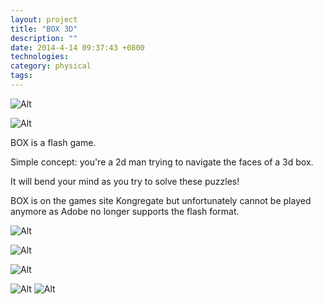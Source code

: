 ```yaml
---
layout: project
title: "BOX 3D"
description: ""
date: 2014-4-14 09:37:43 +0800
technologies:
category: physical
tags:
---
```


![Alt]({{site.baseurl}}/img/box/box1.png/)

![Alt]({{site.baseurl}}/img/box/box2.png/)

BOX is a flash game.

Simple concept: you're a 2d man trying to navigate the faces of a 3d box.

It will bend your mind as you try to solve these puzzles!

BOX is on the games site Kongregate but unfortunately cannot be played anymore as Adobe no longer supports the flash format.

![Alt]({{site.baseurl}}/img/box/box3.png/)

![Alt]({{site.baseurl}}/img/box/box4.png/)

![Alt]({{site.baseurl}}/img/box/box5.png/)

![Alt]({{site.baseurl}}/img/box/clouds.png/)
![Alt]({{site.baseurl}}/img/box/sprites.png/)

